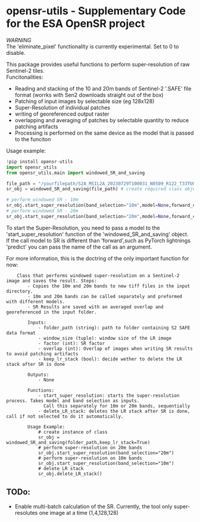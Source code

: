 # opensr-utils - Supplementary Code for the ESA OpenSR project

*WARNING*  
The 'eliminate_pixel' functionality is currently experimental. Set to 0 to disable.  
  
  

This package provides useful functions to perform super-resolution of raw Sentinel-2 tiles.  
Funcitonalities:
- Reading and stacking of the 10 and 20m bands of Sentinel-2 '.SAFE' file format (worrks with Sen2 downloads straight out of the box)
- Patching of input images by selectable size (eg 128x128)
- Super-Resolution of individual patches
- writing of georeferenced output raster
- overlapping and averaging of patches by selectable quantity to reduce patching artifacts
- Processing is performed on the same device as the model that is passed to the funciton

Usage example:
```python
!pip install opensr-utils
import opensr_utils
from opensr_utils.main import windowed_SR_and_saving 

file_path = "/yourfilepath/S2A_MSIL2A_20230729T100031_N0509_R122_T33TUG_20230729T134559.SAFE/" # define unzipped folder location of .SAFE format
sr_obj = windowed_SR_and_saving(file_path) # create required class object

# perform windowed SR - 10m
sr_obj.start_super_resolution(band_selection="10m",model=None,forward_call="forward",overlap=20, eliminate_border_px=10)
# perform windowed SR - 20m
sr_obj.start_super_resolution(band_selection="20m",model=None,forward_call="forward",overlap=20, eliminate_border_px=10)
```
To start the Super-Resolution, you need to pass a model to the 'start_super_resolution' function of the 'windowed_SR_and_saving' object.  
If the call model to SR is different than 'forward',such as PyTorch lightnings 'predict' you can pass the name of the call as an argument.

For more information, this is the doctring of the only important function for now:
```
	Class that performs windowed super-resolution on a Sentinel-2 image and saves the result. Steps:
        - Copies the 10m and 20m bands to new tiff files in the input directory.
        - 10m and 20m bands can be called separately and preformed with different models.
        - SR Results are saved with an averaged overlap and georeferenced in the input folder.

        Inputs:
            - folder_path (string): path to folder containing S2 SAFE data format
            - window_size (tuple): window size of the LR image
            - factor (int): SR factor
            - overlap (int): Overlap of images when writing SR results to avoid patching artifacts
            - keep_lr_stack (bool): decide wether to delete the LR stack after SR is done

        Outputs:
            - None

        Functions:
            - start_super_resolution: starts the super-resolution process. Takes model and band selection as inputs.
              Call this separately for 10m or 20m bands, sequentially
            - delete_LR_stack: deletes the LR stack after SR is done, call if not selected to do it automatically.

        Usage Example:
            # create instance of class
            sr_obj = windowed_SR_and_saving(folder_path,keep_lr_stack=True)
            # perform super-resolution on 20m bands
            sr_obj.start_super_resolution(band_selection="20m")
            # perform super-resolution on 10m bands
            sr_obj.start_super_resolution(band_selection="10m")
            # delete LR stack
            sr_obj.delete_LR_stack()
```
## TODo:
- Enable multi-batch calculation of the SR. Currently, the tool only super-resolutes one image at a time (1,4,128,128)
